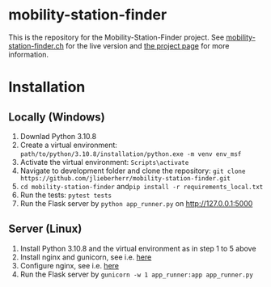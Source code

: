 # mobility-station-finder

This is the repository for the Mobility-Station-Finder project. See <a href="https://mobility-station-finder.ch">mobility-station-finder.ch</a> for the live version 
and <a href="https://jlieberherr.github.io/mobility-station-finder/">the project page</a> for more information.

# Installation
## Locally (Windows)
1. Downlad Python 3.10.8
2. Create a virtual environment: ```path/to/python/3.10.8/installation/python.exe -m venv env_msf```
3. Activate the virtual environment: ```Scripts\activate```
4. Navigate to development folder and clone the repository: ```git clone https://github.com/jlieberherr/mobility-station-finder.git```
5. ```cd mobility-station-finder``` and```pip install -r requirements_local.txt```
6. Run the tests: ```pytest tests```
7. Run the Flask server by ```python app_runner.py``` on http://127.0.0.1:5000

## Server (Linux)
1. Install Python 3.10.8 and the virtual environment as in step 1 to 5 above
2. Install nginx and gunicorn, see i.e. [here](https://www.linode.com/docs/guides/flask-and-gunicorn-on-ubuntu/#prepare-the-production-environment)
3. Configure nginx, see i.e. [here](https://www.linode.com/docs/guides/flask-and-gunicorn-on-ubuntu/#configure-nginx)
4. Run the Flask server by ```gunicorn -w 1 app_runner:app app_runner.py```

